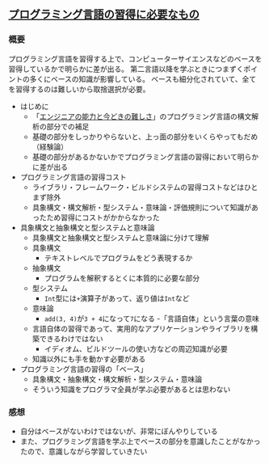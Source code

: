 ## [プログラミング言語の習得に必要なもの](https://qiita.com/kmizu/items/e803f2ce4bac33dc8c7a)
### 概要
プログラミング言語を習得する上で、コンピューターサイエンスなどのベースを習得しているかで明らかに差が出る。
第二言語以降を学ぶときにつまずくポイントの多くにベースの知識が影響している。
ベースも細分化されていて、全てを習得するのは難しいから取捨選択が必要。
- はじめに
    - 「[エンジニアの能力と今どきの難しさ](https://medium.com/@itog/%E3%82%A8%E3%83%B3%E3%82%B8%E3%83%8B%E3%82%A2%E3%81%AE%E8%83%BD%E5%8A%9B%E3%81%A8%E4%BB%8A%E3%81%A9%E3%81%8D%E3%81%AE%E9%9B%A3%E3%81%97%E3%81%95-ff497711946a)」のプログラミング言語の構文解析の部分での補足
    - 基礎の部分をしっかりやらないと、上っ面の部分をいくらやってもだめ（経験論）
    - 基礎の部分があるかないかでプログラミング言語の習得において明らかに差が出る
- プログラミング言語の習得コスト
    - ライブラリ・フレームワーク・ビルドシステムの習得コストなどはひとまず除外
    - 具象構文・構文解析・型システム・意味論・評価規則について知識があったため習得にコストがかからなかった
- 具象構文と抽象構文と型システムと意味論
    - 具象構文と抽象構文と型システムと意味論に分けて理解
    - 具象構文
        - テキストレベルでプログラムをどう表現するか
    - 抽象構文
        - プログラムを解釈するとくに本質的に必要な部分
    - 型システム
        - `Int`型には`+`演算子があって、返り値は`Int`など
    - 意味論
        - `add(3, 4)`が`3 + 4`になって`7`になる
-「言語自体」という言葉の意味
    - 言語自体の習得であって、実用的なアプリケーションやライブラリを構築できるわけではない
        - イディオム、ビルドツールの使い方などの周辺知識が必要
    - 知識以外にも手を動かす必要がある
- プログラミング言語の習得の「ベース」
    - 具象構文・抽象構文・構文解析・型システム・意味論
    - そういう知識をプログラマ全員が学ぶ必要があるとは思わない

### 感想
- 自分はベースがないわけではないが、非常にぼんやりしている
- また、プログラミング言語を学ぶ上でベースの部分を意識したことがなかったので、意識しながら学習していきたい
